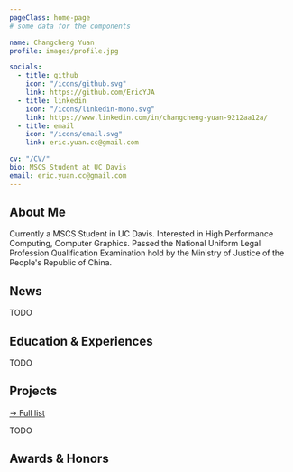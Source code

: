 ```yaml
---
pageClass: home-page
# some data for the components

name: Changcheng Yuan
profile: images/profile.jpg

socials:
  - title: github
    icon: "/icons/github.svg"
    link: https://github.com/EricYJA
  - title: linkedin
    icon: "/icons/linkedin-mono.svg"
    link: https://www.linkedin.com/in/changcheng-yuan-9212aa12a/
  - title: email
    icon: "/icons/email.svg"
    link: eric.yuan.cc@gmail.com

cv: "/CV/"
bio: MSCS Student at UC Davis
email: eric.yuan.cc@gmail.com
---
```


<ProfileSection :frontmatter="$page.frontmatter" />

## About Me

Currently a MSCS Student in UC Davis.
Interested in High Performance Computing, Computer Graphics. 
Passed the National Uniform Legal Profession Qualification Examination hold by the Ministry of Justice of the People's Republic of China.


## News

TODO


## Education & Experiences

TODO


## Projects


[→ Full list](/projects/)

TODO


## Awards & Honors



<!-- Custom style for this page -->

<style lang="stylus">

.theme-container.home-page .page
  font-size 14px
  font-family "lucida grande", "lucida sans unicode", lucida, "Helvetica Neue", Helvetica, Arial, sans-serif;
  p
    margin 0 0 0.5rem
  p, ul, ol
    line-height normal
  a
    font-weight normal
  .theme-default-content:not(.custom) > h2
    margin-bottom 0.5rem
  .theme-default-content:not(.custom) > h2:first-child + p
    margin-top 0.5rem
  .theme-default-content:not(.custom) > h3
    padding-top 4rem

  /* Override */
  .md-card
    margin-top 0.5em
    .card-image
      padding 0.2rem
      img
        max-width 120px
        max-height 120px
    .card-content p
      -webkit-margin-after 0.2em

@media (max-width: 419px)
  .theme-container.home-page .page
    p, ul, ol
      line-height 1.5

    .md-card
      .card-image
        img 
          width 100%
          max-width 400px

</style>

